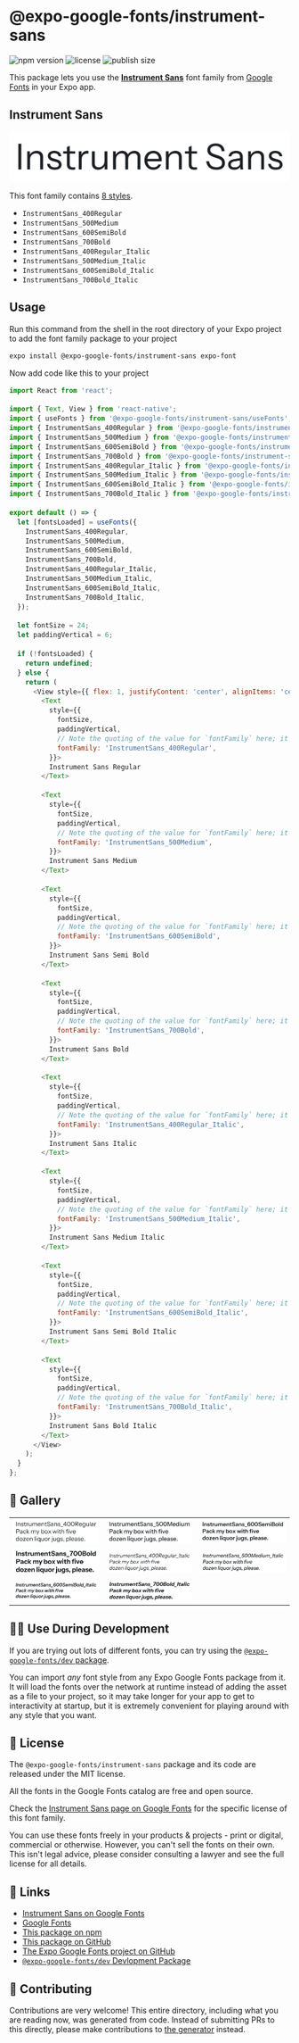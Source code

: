 # @expo-google-fonts/instrument-sans

![npm version](https://flat.badgen.net/npm/v/@expo-google-fonts/instrument-sans)
![license](https://flat.badgen.net/github/license/expo/google-fonts)
![publish size](https://flat.badgen.net/packagephobia/install/@expo-google-fonts/instrument-sans)

This package lets you use the [**Instrument Sans**](https://fonts.google.com/specimen/Instrument+Sans) font family from [Google Fonts](https://fonts.google.com/) in your Expo app.

## Instrument Sans

![Instrument Sans](./font-family.png)

This font family contains [8 styles](#-gallery).

- `InstrumentSans_400Regular`
- `InstrumentSans_500Medium`
- `InstrumentSans_600SemiBold`
- `InstrumentSans_700Bold`
- `InstrumentSans_400Regular_Italic`
- `InstrumentSans_500Medium_Italic`
- `InstrumentSans_600SemiBold_Italic`
- `InstrumentSans_700Bold_Italic`

## Usage

Run this command from the shell in the root directory of your Expo project to add the font family package to your project
```sh
expo install @expo-google-fonts/instrument-sans expo-font
```

Now add code like this to your project
```js
import React from 'react';

import { Text, View } from 'react-native';
import { useFonts } from '@expo-google-fonts/instrument-sans/useFonts';
import { InstrumentSans_400Regular } from '@expo-google-fonts/instrument-sans/400Regular';
import { InstrumentSans_500Medium } from '@expo-google-fonts/instrument-sans/500Medium';
import { InstrumentSans_600SemiBold } from '@expo-google-fonts/instrument-sans/600SemiBold';
import { InstrumentSans_700Bold } from '@expo-google-fonts/instrument-sans/700Bold';
import { InstrumentSans_400Regular_Italic } from '@expo-google-fonts/instrument-sans/400Regular_Italic';
import { InstrumentSans_500Medium_Italic } from '@expo-google-fonts/instrument-sans/500Medium_Italic';
import { InstrumentSans_600SemiBold_Italic } from '@expo-google-fonts/instrument-sans/600SemiBold_Italic';
import { InstrumentSans_700Bold_Italic } from '@expo-google-fonts/instrument-sans/700Bold_Italic';

export default () => {
  let [fontsLoaded] = useFonts({
    InstrumentSans_400Regular,
    InstrumentSans_500Medium,
    InstrumentSans_600SemiBold,
    InstrumentSans_700Bold,
    InstrumentSans_400Regular_Italic,
    InstrumentSans_500Medium_Italic,
    InstrumentSans_600SemiBold_Italic,
    InstrumentSans_700Bold_Italic,
  });

  let fontSize = 24;
  let paddingVertical = 6;

  if (!fontsLoaded) {
    return undefined;
  } else {
    return (
      <View style={{ flex: 1, justifyContent: 'center', alignItems: 'center' }}>
        <Text
          style={{
            fontSize,
            paddingVertical,
            // Note the quoting of the value for `fontFamily` here; it expects a string!
            fontFamily: 'InstrumentSans_400Regular',
          }}>
          Instrument Sans Regular
        </Text>

        <Text
          style={{
            fontSize,
            paddingVertical,
            // Note the quoting of the value for `fontFamily` here; it expects a string!
            fontFamily: 'InstrumentSans_500Medium',
          }}>
          Instrument Sans Medium
        </Text>

        <Text
          style={{
            fontSize,
            paddingVertical,
            // Note the quoting of the value for `fontFamily` here; it expects a string!
            fontFamily: 'InstrumentSans_600SemiBold',
          }}>
          Instrument Sans Semi Bold
        </Text>

        <Text
          style={{
            fontSize,
            paddingVertical,
            // Note the quoting of the value for `fontFamily` here; it expects a string!
            fontFamily: 'InstrumentSans_700Bold',
          }}>
          Instrument Sans Bold
        </Text>

        <Text
          style={{
            fontSize,
            paddingVertical,
            // Note the quoting of the value for `fontFamily` here; it expects a string!
            fontFamily: 'InstrumentSans_400Regular_Italic',
          }}>
          Instrument Sans Italic
        </Text>

        <Text
          style={{
            fontSize,
            paddingVertical,
            // Note the quoting of the value for `fontFamily` here; it expects a string!
            fontFamily: 'InstrumentSans_500Medium_Italic',
          }}>
          Instrument Sans Medium Italic
        </Text>

        <Text
          style={{
            fontSize,
            paddingVertical,
            // Note the quoting of the value for `fontFamily` here; it expects a string!
            fontFamily: 'InstrumentSans_600SemiBold_Italic',
          }}>
          Instrument Sans Semi Bold Italic
        </Text>

        <Text
          style={{
            fontSize,
            paddingVertical,
            // Note the quoting of the value for `fontFamily` here; it expects a string!
            fontFamily: 'InstrumentSans_700Bold_Italic',
          }}>
          Instrument Sans Bold Italic
        </Text>
      </View>
    );
  }
};

```

## 🔡 Gallery


||||
|-|-|-|
|![InstrumentSans_400Regular](.//400Regular/InstrumentSans_400Regular.ttf.png)|![InstrumentSans_500Medium](.//500Medium/InstrumentSans_500Medium.ttf.png)|![InstrumentSans_600SemiBold](.//600SemiBold/InstrumentSans_600SemiBold.ttf.png)||
|![InstrumentSans_700Bold](.//700Bold/InstrumentSans_700Bold.ttf.png)|![InstrumentSans_400Regular_Italic](.//400Regular_Italic/InstrumentSans_400Regular_Italic.ttf.png)|![InstrumentSans_500Medium_Italic](.//500Medium_Italic/InstrumentSans_500Medium_Italic.ttf.png)||
|![InstrumentSans_600SemiBold_Italic](.//600SemiBold_Italic/InstrumentSans_600SemiBold_Italic.ttf.png)|![InstrumentSans_700Bold_Italic](.//700Bold_Italic/InstrumentSans_700Bold_Italic.ttf.png)|||


## 👩‍💻 Use During Development

If you are trying out lots of different fonts, you can try using the [`@expo-google-fonts/dev` package](https://github.com/expo/google-fonts/tree/master/font-packages/dev#readme).

You can import *any* font style from any Expo Google Fonts package from it. It will load the fonts
over the network at runtime instead of adding the asset as a file to your project, so it may take longer
for your app to get to interactivity at startup, but it is extremely convenient
for playing around with any style that you want.

## 📖 License

The `@expo-google-fonts/instrument-sans` package and its code are released under the MIT license.

All the fonts in the Google Fonts catalog are free and open source.

Check the [Instrument Sans page on Google Fonts](https://fonts.google.com/specimen/Instrument+Sans) for the specific license of this font family.

You can use these fonts freely in your products & projects - print or digital, commercial or otherwise. However, you can't sell the fonts on their own. This isn't legal advice, please consider consulting a lawyer and see the full license for all details.

## 🔗 Links

- [Instrument Sans on Google Fonts](https://fonts.google.com/specimen/Instrument+Sans)
- [Google Fonts](https://fonts.google.com/)
- [This package on npm](https://www.npmjs.com/package/@expo-google-fonts/instrument-sans)
- [This package on GitHub](https://github.com/expo/google-fonts/tree/master/font-packages/instrument-sans)
- [The Expo Google Fonts project on GitHub](https://github.com/expo/google-fonts)
- [`@expo-google-fonts/dev` Devlopment Package](https://github.com/expo/google-fonts/tree/master/font-packages/dev)

## 🤝 Contributing

Contributions are very welcome! This entire directory, including what you are reading now, was generated from code. Instead of submitting PRs to this directly, please make contributions to [the generator](https://github.com/expo/google-fonts/tree/master/packages/generator) instead.

